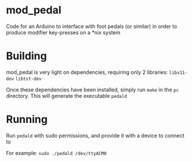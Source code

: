 # mod_pedal
Code for an Arduino to interface with foot pedals (or similar) in order to produce modifier key-presses on a *nix system

# Building
mod_pedal is very light on dependencies, requiring only 2 libraries:
`libx11-dev`
`libtst-dev`

Once these dependencies have been installed, simply run `make` in the `pc` directory. This will generate the executable `pedald` 

# Running
Run `pedald` with sudo permissions, and provide it with a device to connect to

For example:
`sudo ./pedald /dev/ttyACM0`
